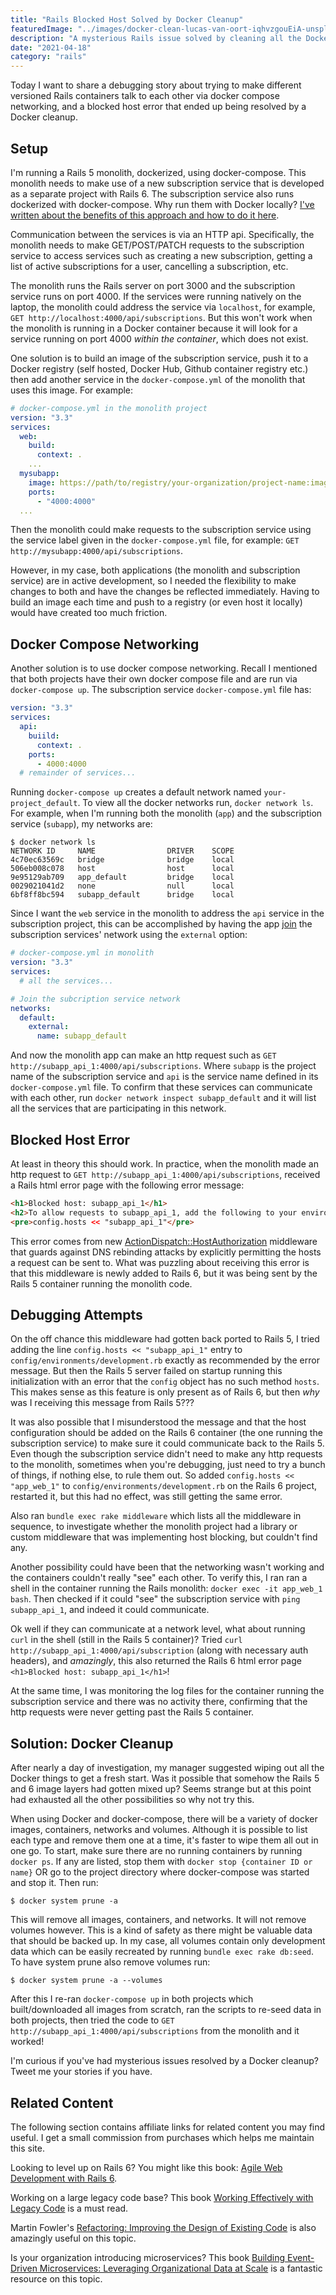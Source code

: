 ```yaml
---
title: "Rails Blocked Host Solved by Docker Cleanup"
featuredImage: "../images/docker-clean-lucas-van-oort-iqhvzgouEiA-unsplash.jpg"
description: "A mysterious Rails issue solved by cleaning all the Docker things."
date: "2021-04-18"
category: "rails"
---
```


Today I want to share a debugging story about trying to make different versioned Rails containers talk to each other via docker compose networking, and a blocked host error that ended up being resolved by a Docker cleanup.

## Setup

I'm running a Rails 5 monolith, dockerized, using docker-compose. This monolith needs to make use of a new subscription service that is developed as a separate project with Rails 6. The subscription service also runs dockerized with docker-compose. Why run them with Docker locally? [I've written about the benefits of this approach and how to do it here](/blog/dockerize-rails-app-for-dev-debug-and-testing).

Communication between the services is via an HTTP api. Specifically, the monolith needs to make GET/POST/PATCH requests to the subscription service to access services such as creating a new subscription, getting a list of active subscriptions for a user, cancelling a subscription, etc.

The monolith runs the Rails server on port 3000 and the subscription service runs on port 4000. If the services were running natively on the laptop, the monolith could address the service via `localhost`, for example, `GET http://localhost:4000/api/subscriptions`. But this won't work when the monolith is running in a Docker container because it will look for a service running on port 4000 *within the container*, which does not exist.

One solution is to build an image of the subscription service, push it to a Docker registry (self hosted, Docker Hub, Github container registry etc.) then add another service in the `docker-compose.yml` of the monolith that uses this image. For example:

```yml
# docker-compose.yml in the monolith project
version: "3.3"
services:
  web:
    build:
      context: .
    ...
  mysubapp:
    image: https://path/to/registry/your-organization/project-name:image-tag
    ports:
      - "4000:4000"
  ...
```

Then the monolith could make requests to the subscription service using the service label given in the `docker-compose.yml` file, for example: `GET http://mysubapp:4000/api/subscriptions`.

However, in my case, both applications (the monolith and subscription service) are in active development, so I needed the flexibility to make changes to both and have the changes be reflected immediately. Having to build an image each time and push to a registry (or even host it locally) would have created too much friction.

## Docker Compose Networking

Another solution is to use docker compose networking. Recall I mentioned that both projects have their own docker compose file and are run via `docker-compose up`. The subscription service `docker-compose.yml` file has:

```yml
version: "3.3"
services:
  api:
    buiild:
      context: .
    ports:
      - 4000:4000
  # remainder of services...
```

Running `docker-compose up` creates a default network named `your-project_default`. To view all the docker networks run, `docker network ls`. For example, when I'm running both the monolith (`app`) and the subscription service (`subapp`), my networks are:

```
$ docker network ls
NETWORK ID     NAME                DRIVER    SCOPE
4c70ec63569c   bridge              bridge    local
506eb008c078   host                host      local
9e95129ab709   app_default         bridge    local
0029021041d2   none                null      local
6bf8ff8bc594   subapp_default      bridge    local
```

Since I want the `web` service in the monolith to address the `api` service in the subscription project, this can be accomplished by having the app [join](https://docs.docker.com/compose/networking/#use-a-pre-existing-network) the subscription services' network using the `external` option:

```yaml
# docker-compose.yml in monolith
version: "3.3"
services:
  # all the services...

# Join the subcription service network
networks:
  default:
    external:
      name: subapp_default
```

And now the monolith app can make an http request such as `GET http://subapp_api_1:4000/api/subscriptions`. Where `subapp` is the project name of the subscription service and `api` is the service name defined in its `docker-compose.yml` file. To confirm that these services can communicate with each other, run `docker network inspect subapp_default` and it will list all the services that are participating in this network.

## Blocked Host Error

At least in theory this should work. In practice, when the monolith made an http request to `GET http://subapp_api_1:4000/api/subscriptions`, received a Rails html error page with the following error message:

```html
<h1>Blocked host: subapp_api_1</h1>
<h2>To allow requests to subapp_api_1, add the following to your environment configuration:</h2>
<pre>config.hosts << "subapp_api_1"</pre>
```

This error comes from new [ActionDispatch::HostAuthorization](https://api.rubyonrails.org/classes/ActionDispatch/HostAuthorization.html) middleware that guards against DNS rebinding attacks by explicitly permitting the hosts a request can be sent to. What was puzzling about receiving this error is that this middleware is newly added to Rails 6, but it was being sent by the Rails 5 container running the monolith code.

## Debugging Attempts

On the off chance this middleware had gotten back ported to Rails 5, I tried adding the line `config.hosts << "subapp_api_1"` entry to `config/environments/development.rb` exactly as recommended by the error message. But then the Rails 5 server failed on startup running this initialization with an error that the `config` object has no such method `hosts`. This makes sense as this feature is only present as of Rails 6, but then *why* was I receiving this message from Rails 5???

It was also possible that I misunderstood the message and that the host configuration should be added on the Rails 6 container (the one running the subscription service) to make sure it could communicate back to the Rails 5. Even though the subscription service didn't need to make any http requests to the monolith, sometimes when you're debugging, just need to try a bunch of things, if nothing else, to rule them out. So added `config.hosts << "app_web_1"` to `config/environments/development.rb` on the Rails 6 project, restarted it, but this had no effect, was still getting the same error.

Also ran `bundle exec rake middleware` which lists all the middleware in sequence, to investigate whether the monolith project had a library or custom middleware that was implementing host blocking, but couldn't find any.

Another possibility could have been that the networking wasn't working and the containers couldn't really "see" each other. To verify this, I ran ran a shell in the container running the Rails monolith: `docker exec -it app_web_1 bash`. Then checked if it could "see" the subscription service with `ping subapp_api_1`, and indeed it could communicate.

Ok well if they can communicate at a network level, what about running `curl` in the shell (still in the Rails 5 container)? Tried `curl http://subapp_api_1:4000/api/subscription` (along with necessary auth headers), and *amazingly*, this also returned the Rails 6 html error page `<h1>Blocked host: subapp_api_1</h1>`!

At the same time, I was monitoring the log files for the container running the subscription service and there was no activity there, confirming that the http requests were never getting past the Rails 5 container.

## Solution: Docker Cleanup

After nearly a day of investigation, my manager suggested wiping out all the Docker things to get a fresh start. Was it possible that somehow the Rails 5 and 6 image layers had gotten mixed up? Seems strange but at this point had exhausted all the other possibilities so why not try this.

When using Docker and docker-compose, there will be a variety of docker images, containers, networks and volumes. Although it is possible to list each type and remove them one at a time, it's faster to wipe them all out in one go. To start, make sure there are no running containers by running `docker ps`. If any are listed, stop them with `docker stop {container ID or name}` OR go to the project directory where docker-compose was started and stop it. Then run:

```
$ docker system prune -a
```

This will remove all images, containers, and networks. It will not remove volumes however. This is a kind of safety as there might be valuable data that should be backed up. In my case, all volumes contain only development data which can be easily recreated by running `bundle exec rake db:seed`. To have system prune also remove volumes run:

```
$ docker system prune -a --volumes
```

After this I re-ran `docker-compose up` in both projects which built/downloaded all images from scratch, ran the scripts to re-seed data in both projects, then tried the code to `GET http://subapp_api_1:4000/api/subscriptions` from the monolith and it worked!

I'm curious if you've had mysterious issues resolved by a Docker cleanup? Tweet me your stories if you have.

## Related Content

The following section contains affiliate links for related content you may find useful. I get a small commission from purchases which helps me maintain this site.

Looking to level up on Rails 6? You might like this book: [Agile Web Development with Rails 6](https://amzn.to/3wS8GNA).

Working on a large legacy code base? This book [Working Effectively with Legacy Code](https://amzn.to/3accwHF) is a must read.

Martin Fowler's [Refactoring: Improving the Design of Existing Code](https://amzn.to/2RFC0Xn) is also amazingly useful on this topic.

Is your organization introducing microservices? This book [Building Event-Driven Microservices: Leveraging Organizational Data at Scale](https://amzn.to/3uSxa87) is a fantastic resource on this topic.
